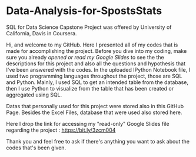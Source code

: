 # Data-Analysis-for-SpostsStats
SQL for Data Science Capstone Project was offered by University of California, Davis in Coursera.

Hi, and welcome to my GitHub. Here I presented all of my codes that is made for accomplishing the project. Before you dive into my coding, 
make sure you already *opened or read my Google Slides* to see the the descriptions for this project and also all
the questions and hypothesis that I've been answered with the codes. In the uploaded IPython Notebook file, I used two programming languages throughout the project, those are SQL and Python. Mainly, I used SQL to get an intended table from the database, then I use Python to visualize from the table that has been created or aggregated using SQL.

Datas that personally used for this project were stored also in this GitHub Page. Besides the Excel Files, database that were used also stored here.

Here I drop the link for accessing my "read-only" Google Slides file regarding the project : 
https://bit.ly/3zcm004

Thank you and feel free to ask if there's anything you want to ask about the codes that's been given.
